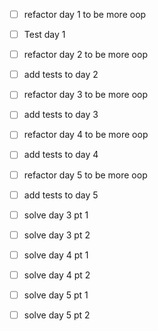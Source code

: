 * [ ] refactor day 1 to be more oop
* [ ] Test day 1
* [ ] refactor day 2 to be more oop
* [ ] add tests to day 2
* [ ] refactor day 3 to be more oop
* [ ] add tests to day 3
* [ ] refactor day 4 to be more oop
* [ ] add tests to day 4
* [ ] refactor day 5 to be more oop
* [ ] add tests to day 5

* [ ] solve day 3 pt 1
* [ ] solve day 3 pt 2
* [ ] solve day 4 pt 1
* [ ] solve day 4 pt 2
* [ ] solve day 5 pt 1
* [ ] solve day 5 pt 2
